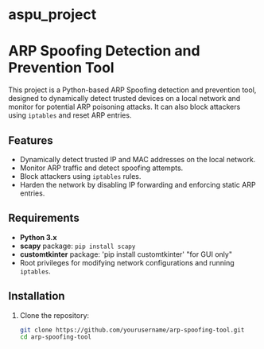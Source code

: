 # aspu_project
# ARP Spoofing Detection and Prevention Tool

This project is a Python-based ARP Spoofing detection and prevention tool, designed to dynamically detect trusted devices on a local network and monitor for potential ARP poisoning attacks. It can also block attackers using `iptables` and reset ARP entries.

## Features

- Dynamically detect trusted IP and MAC addresses on the local network.
- Monitor ARP traffic and detect spoofing attempts.
- Block attackers using `iptables` rules.
- Harden the network by disabling IP forwarding and enforcing static ARP entries.

## Requirements

- **Python 3.x**
- **scapy** package: `pip install scapy`
- **customtkinter** package: 'pip install customtkinter' "for GUI only"
- Root privileges for modifying network configurations and running `iptables`.

## Installation

1. Clone the repository:

   ```bash
   git clone https://github.com/yourusername/arp-spoofing-tool.git
   cd arp-spoofing-tool
